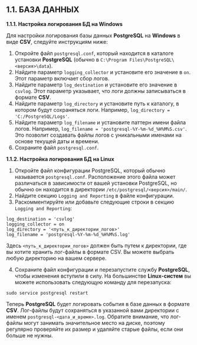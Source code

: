 
## 1.1. БАЗА ДАННЫХ
**1.1.1. Настройка логирования БД на Windows**

Для настройки логирования базы данных **PostgreSQL** на **Windows** в виде **CSV**, следуйте инструкциям ниже:

 1. Откройте файл `postgresql.conf`, который находится в каталоге установки **PostgreSQL** (обычно в `C:\Program Files\PostgreSQL\<версия>\data`).
 2. Найдите параметр `logging_collector` и установите его значение в `on`. Этот параметр включает сбор логов.
 3. Найдите параметр `log_destination` и установите его значение в `csvlog`. Этот параметр указывает, что логи должны записываться в формате **CSV**.
 4. Найдите параметр `log_directory` и установите путь к каталогу, в котором будут сохраняться логи. Например, `log_directory = 'C:/PostgreSQL/Logs'`.
 5. Найдите параметр `log_filename` и установите паттерн имени файла логов. Например, `log_filename = 'postgresql-%Y-%m-%d_%H%M%S.csv'`. Это позволит создавать файлы логов с уникальными именами на основе текущей даты и времени.
 6. Сохраните файл `postgresql.conf`.

**1.1.2. Настройка логирования БД на Linux**

 1. Откройте файл конфигурации PostgreSQL, который обычно называется `postgresql.conf`.
   Расположение этого файла может различаться в зависимости от вашей установки PostgreSQL, но обычно он находится в директории `/etc/postgresql/<версия>/main/`.
 2. Найдите секцию `Logging and Reporting` в файле конфигурации.
 3. Раскомментируйте или добавьте следующие строки в секцию `Logging and Reporting`:
   ```
   log_destination = 'csvlog'
   logging_collector = on
   log_directory = '<путь_к_директории_логов>'
   log_filename = 'postgresql-%Y-%m-%d_%H%M%S.log'
   ```
Здесь `<путь_к_директории_логов>` должен быть путем к директории, где вы хотите хранить лог-файлы в формате CSV. Вы можете выбрать любую директорию на вашем сервере.

 4. Сохраните файл конфигурации и перезапустите службу **PostgreSQL**, чтобы изменения вступили в силу. На большинстве **Linux-систем** вы можете использовать следующую команду для перезапуска:
   ```
   sudo service postgresql restart
   ```
Теперь **PostgreSQL** будет логировать события в базе данных в формате **CSV**. Лог-файлы будут сохраняться в указанной вами директории с именем `postgresql-<дата_и_время>.log`.
Обратите внимание, что лог-файлы могут занимать значительное место на диске, поэтому регулярно проверяйте их размер и удаляйте старые файлы, если они больше не нужны.
